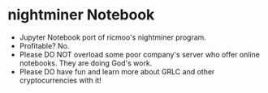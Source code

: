 # nightminer Notebook
- Jupyter Notebook port of ricmoo's nightminer program.
- Profitable? No.
- Please DO NOT overload some poor company's server who offer online notebooks. They are doing God's work.
- Please DO have fun and learn more about GRLC and other cryptocurrencies with it!
